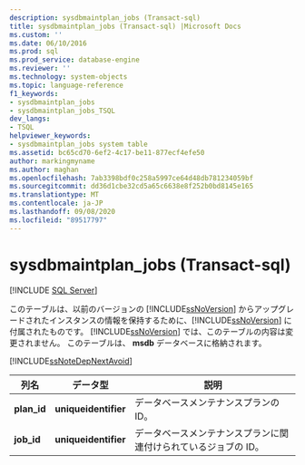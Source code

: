 ```yaml
---
description: sysdbmaintplan_jobs (Transact-sql)
title: sysdbmaintplan_jobs (Transact-sql) |Microsoft Docs
ms.custom: ''
ms.date: 06/10/2016
ms.prod: sql
ms.prod_service: database-engine
ms.reviewer: ''
ms.technology: system-objects
ms.topic: language-reference
f1_keywords:
- sysdbmaintplan_jobs
- sysdbmaintplan_jobs_TSQL
dev_langs:
- TSQL
helpviewer_keywords:
- sysdbmaintplan_jobs system table
ms.assetid: bc65cd70-6ef2-4c17-be11-877ecf4efe50
author: markingmyname
ms.author: maghan
ms.openlocfilehash: 7ab3398bdf0c258a5997ce64d48db781234059bf
ms.sourcegitcommit: dd36d1cbe32cd5a65c6638e8f252b0bd8145e165
ms.translationtype: MT
ms.contentlocale: ja-JP
ms.lasthandoff: 09/08/2020
ms.locfileid: "89517797"
---
```

# <a name="sysdbmaintplan_jobs-transact-sql"></a>sysdbmaintplan_jobs (Transact-sql)
[!INCLUDE [SQL Server](../../includes/applies-to-version/sqlserver.md)]

  このテーブルは、以前のバージョンの [!INCLUDE[ssNoVersion](../../includes/ssnoversion-md.md)] からアップグレードされたインスタンスの情報を保持するために、[!INCLUDE[ssNoVersion](../../includes/ssnoversion-md.md)] に付属されたものです。 [!INCLUDE[ssNoVersion](../../includes/ssnoversion-md.md)] では、このテーブルの内容は変更されません。 このテーブルは、 **msdb** データベースに格納されます。  
  
 [!INCLUDE[ssNoteDepNextAvoid](../../includes/ssnotedepnextavoid-md.md)]  
  

  
|列名|データ型|説明|  
|-----------------|---------------|-----------------|  
|**plan_id**|**uniqueidentifier**|データベースメンテナンスプランの ID。|  
|**job_id**|**uniqueidentifier**|データベースメンテナンスプランに関連付けられているジョブの ID。|  
  
  
